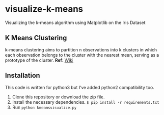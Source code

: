 # visualize-k-means
Visualizing the k-means algorithm using Matplotlib on the Iris Dataset


## K Means Clustering
k-means clustering aims to partition n observations into k clusters in which each observation belongs to the cluster with the nearest mean, serving as a prototype of the cluster.
**Ref**: [Wiki](https://en.wikipedia.org/wiki/K-means_clustering)

## Installation
This code is written for python3 but I've added python2 compatibility too.
1. Clone this repository or download the zip file.
2. Install the necessary dependencies. `$ pip install -r requirements.txt`
3. Run `python kmeansvisualize.py`


